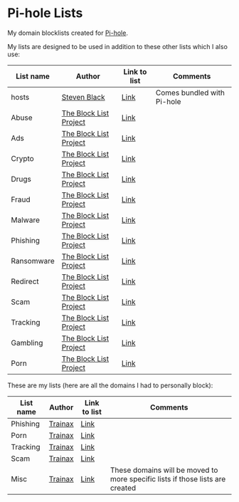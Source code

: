 # Pi-hole Lists

My domain blocklists created for [Pi-hole](https://pi-hole.net).

My lists are designed to be used in addition to these other lists which I also use:

| List name | Author | Link to list | Comments |
| ------------- | ------------- | ------------- | ------------- |
| hosts | [Steven Black](https://github.com/StevenBlack) | [Link](https://raw.githubusercontent.com/StevenBlack/hosts/master/hosts) | Comes bundled with Pi-hole |
| Abuse | [The Block List Project](https://github.com/blocklistproject) | [Link](https://blocklistproject.github.io/Lists/alt-version/abuse-nl.txt) |  |
| Ads | [The Block List Project](https://github.com/blocklistproject) | [Link](https://blocklistproject.github.io/Lists/alt-version/ads-nl.txt) |  |
| Crypto | [The Block List Project](https://github.com/blocklistproject) | [Link](https://blocklistproject.github.io/Lists/alt-version/crypto-nl.txt) |  |
| Drugs | [The Block List Project](https://github.com/blocklistproject) | [Link](https://blocklistproject.github.io/Lists/alt-version/drugs-nl.txt) |  |
| Fraud | [The Block List Project](https://github.com/blocklistproject) | [Link](https://blocklistproject.github.io/Lists/alt-version/fraud-nl.txt) |  |
| Malware | [The Block List Project](https://github.com/blocklistproject) | [Link](https://blocklistproject.github.io/Lists/alt-version/malware-nl.txt) |  |
| Phishing | [The Block List Project](https://github.com/blocklistproject) | [Link](https://blocklistproject.github.io/Lists/alt-version/phishing-nl.txt) |  |
| Ransomware | [The Block List Project](https://github.com/blocklistproject) | [Link](https://blocklistproject.github.io/Lists/alt-version/ransomware-nl.txt) |  |
| Redirect | [The Block List Project](https://github.com/blocklistproject) | [Link](https://blocklistproject.github.io/Lists/alt-version/redirect-nl.txt) |  |
| Scam | [The Block List Project](https://github.com/blocklistproject) | [Link](https://blocklistproject.github.io/Lists/alt-version/scam-nl.txt) |  |
| Tracking | [The Block List Project](https://github.com/blocklistproject) | [Link](https://blocklistproject.github.io/Lists/alt-version/tracking-nl.txt) |  |
| Gambling | [The Block List Project](https://github.com/blocklistproject) | [Link](https://blocklistproject.github.io/Lists/alt-version/gambling-nl.txt) |  |
| Porn | [The Block List Project](https://github.com/blocklistproject) | [Link](https://blocklistproject.github.io/Lists/alt-version/porn-nl.txt) |  |

These are my lists (here are all the domains I had to personally block):

| List name | Author | Link to list | Comments |
| ------------- | ------------- | ------------- | ------------- |
| Phishing | [Trainax](https://github.com/Trainax) | [Link](https://trainax.github.io/PiHoleLists/lists/Phishing.txt) |  |
| Porn | [Trainax](https://github.com/Trainax) | [Link](https://trainax.github.io/PiHoleLists/lists/Porn.txt) |  |
| Tracking | [Trainax](https://github.com/Trainax) | [Link](https://trainax.github.io/PiHoleLists/lists/Tracking.txt) |  |
| Scam | [Trainax](https://github.com/Trainax) | [Link](https://trainax.github.io/PiHoleLists/lists/Scam.txt) |  |
| Misc | [Trainax](https://github.com/Trainax) | [Link](https://trainax.github.io/PiHoleLists/lists/Misc.txt) | These domains will be moved to more specific lists if those lists are created |
